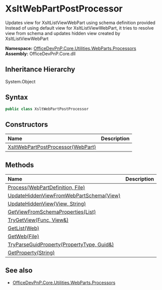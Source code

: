 # XsltWebPartPostProcessor
Updates view for XsltListViewWebPart using schema definition provided
            Instead of using default view for XsltListViewWebPart, it tries to resolve view from schema and updates hidden view created by XsltListViewWebPart  

**Namespace:** [OfficeDevPnP.Core.Utilities.WebParts.Processors](OfficeDevPnP.Core.Utilities.WebParts.Processors.md)  
**Assembly:** OfficeDevPnP.Core.dll  
## Inheritance Hierarchy
System.Object  
## Syntax
```C#
public class XsltWebPartPostProcessor
```
## Constructors
|**Name**|**Description**|
|:-----|:-----|
| [XsltWebPartPostProcessor(WebPart)](OfficeDevPnP.Core.Utilities.WebParts.Processors.XsltWebPartPostProcessor.ctor1.md) | 
## Methods
|**Name**|**Description**|
|:-----|:-----|
| [Process(WebPartDefinition, File)](OfficeDevPnP.Core.Utilities.WebParts.Processors.XsltWebPartPostProcessor.BEDADEAC.md) | 
| [UpdateHiddenViewFromWebPartSchema(View)](OfficeDevPnP.Core.Utilities.WebParts.Processors.XsltWebPartPostProcessor.D756E4F7.md) | 
| [UpdateHiddenView(View, String)](OfficeDevPnP.Core.Utilities.WebParts.Processors.XsltWebPartPostProcessor.7E8CAC0D.md) | 
| [GetViewFromSchemaProperties(List)](OfficeDevPnP.Core.Utilities.WebParts.Processors.XsltWebPartPostProcessor.E4AA6A6B.md) | 
| [TryGetView(Func<View>, View&)](OfficeDevPnP.Core.Utilities.WebParts.Processors.XsltWebPartPostProcessor.1A1A68FB.md) | 
| [GetList(Web)](OfficeDevPnP.Core.Utilities.WebParts.Processors.XsltWebPartPostProcessor.1CEA7D7A.md) | 
| [GetWeb(File)](OfficeDevPnP.Core.Utilities.WebParts.Processors.XsltWebPartPostProcessor.1D534917.md) | 
| [TryParseGuidProperty(PropertyType, Guid&)](OfficeDevPnP.Core.Utilities.WebParts.Processors.XsltWebPartPostProcessor.DEA33BE6.md) | 
| [GetProperty(String)](OfficeDevPnP.Core.Utilities.WebParts.Processors.XsltWebPartPostProcessor.1AC163D0.md) | 
## See also
- [OfficeDevPnP.Core.Utilities.WebParts.Processors](OfficeDevPnP.Core.Utilities.WebParts.Processors.md)
